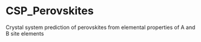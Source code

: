 # CSP_Perovskites
Crystal system prediction of perovskites from elemental properties of A and B site elements
